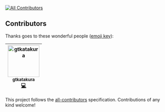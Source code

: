 
[![All Contributors](https://img.shields.io/badge/all_contributors-1-orange.svg?style=flat-square)](#contributors)
## Contributors

Thanks goes to these wonderful people ([emoji key](https://github.com/all-contributors/all-contributors#emoji-key)):

<!-- ALL-CONTRIBUTORS-LIST:START - Do not remove or modify this section -->
<!-- prettier-ignore -->
| [<img src="https://avatars0.githubusercontent.com/u/8618687?v=4" width="100px;" alt="gtkatakura"/><br /><sub><b>gtkatakura</b></sub>](https://github.com/gtkatakura)<br />[💻](https://github.com/gtkatakura/codesandbox-create-react-app/commits?author=gtkatakura "Code") |
| :---: |
<!-- ALL-CONTRIBUTORS-LIST:END -->

This project follows the [all-contributors](https://github.com/all-contributors/all-contributors) specification. Contributions of any kind welcome!
